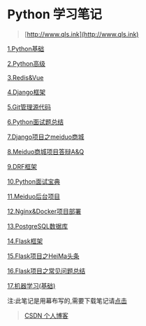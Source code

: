 # Python 学习笔记

>[http://www.qls.ink](http://www.qls.ink)

[1.Python基础](https://mubu.com/doc/dCWWAB7gKw)

[2.Python高级](https://mubu.com/doc/8b4gsE4Yww)

[3.Redis&Vue](https://mubu.com/doc/uVE56wxE60)

[4.Django框架](https://mubu.com/doc/u8eHSImqw0)

[5.Git管理源代码](https://mubu.com/doc/x20ZGtdLy0)

[6.Python面试题总结](https://mubu.com/doc/90NLgnZImw)

[7.Django项目之meiduo商城](https://mubu.com/doc/zGOPz1M5m0)

[8.Meiduo商城项目答辩A&Q](https://mubu.com/doc/eKmtXc54Gw)

[9.DRF框架](https://mubu.com/doc/muEMOSTNk0)

[10.Python面试宝典](./Python面试宝典.pdf)

[11.Meiduo后台项目](https://mubu.com/doc/BuBnArSdO0)

[12.Nginx&Docker项目部署](https://mubu.com/doc/dGhvixKCSw)

[13.PostgreSQL数据库](https://mubu.com/doc/zmReeBLNe0)

[14.Flask框架](https://mubu.com/doc/fGePWlUTaw)

[15.Flask项目之HeiMa头条](https://mubu.com/doc/eNxiooPlqw)

[16.Flask项目之常见问题总结](https://mubu.com/doc/adUrZkp7qw)

[17.机器学习(基础)](https://mubu.com/doc/Bv_FS4nuE0)

注:此笔记是用幕布写的,需要下载笔记请[点击](https://mubu.com/inv/2931609)

>[CSDN 个人博客](https://blog.csdn.net/weixin_44781813)
